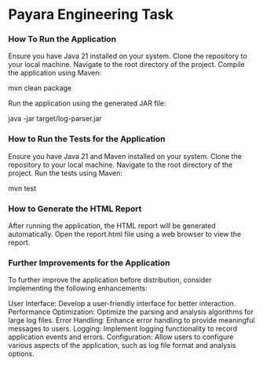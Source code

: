 # Payara Engineering Task

### How To Run the Application

Ensure you have Java 21 installed on your system.
Clone the repository to your local machine.
Navigate to the root directory of the project.
Compile the application using Maven:

mvn clean package

Run the application using the generated JAR file:

java -jar target/log-parser.jar

### How to Run the Tests for the Application

Ensure you have Java 21 and Maven installed on your system.
Clone the repository to your local machine.
Navigate to the root directory of the project.
Run the tests using Maven:

mvn test

### How to Generate the HTML Report

After running the application, the HTML report will be generated automatically.
Open the report.html file using a web browser to view the report.

### Further Improvements for the Application
To further improve the application before distribution, consider implementing the following enhancements:

User Interface: Develop a user-friendly interface for better interaction.
Performance Optimization: Optimize the parsing and analysis algorithms for large log files.
Error Handling: Enhance error handling to provide meaningful messages to users.
Logging: Implement logging functionality to record application events and errors.
Configuration: Allow users to configure various aspects of the application, such as log file format and analysis options.
